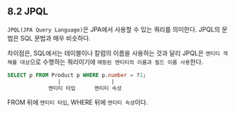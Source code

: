 ## 8.2 JPQL

`JPQL(JPA Query Language)`은 JPA에서 사용할 수 있는 쿼리를 의미한다. JPQL의 문법은 SQL 문법과 매우 비슷하다.

차이점은, SQL에서는 테이블이나 칼럼의 이름을 사용하는 것과 달리 JPQL은 `엔티티 객체를 대상`으로 수행하는 쿼리이기에 `매핑된 엔티티의 이름과 필드 이름 사용`한다.

```sql
SELECT p FROM Product p WHERE p.number = ?1;
                |                |
             엔티티 타입      엔티티 속성
```

FROM 뒤에 `엔티티 타입`, WHERE 뒤에 `엔티티 속성`이다.